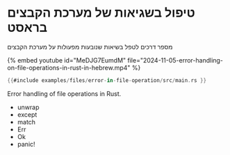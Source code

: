 # טיפול בשגיאות של מערכת הקבצים בראסט

מספר דרכים לטפל בשיאות שנובעות מפעולות על מערכת הקבצים

{% embed youtube id="MeDJG7EumdM" file="2024-11-05-error-handling-on-file-operations-in-rust-in-hebrew.mp4" %}

```rust
{{#include examples/files/error-in-file-operation/src/main.rs }}
```

<div dir="ltr">

Error handling of file operations in Rust.

- unwrap
- except
- match
- Err
- Ok
- panic!
</div>


